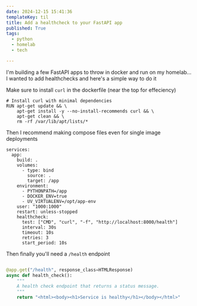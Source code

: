```yaml
---
date: 2024-12-15 15:41:36
templateKey: til
title: Add a healthcheck to your FastAPI app
published: True
tags:
  - python
  - homelab
  - tech

---
```


I'm building a few FastAPI apps to throw in docker and run on my homelab... I wanted to add healthchecks and here's a simple way to do it

Make sure to install `curl` in the dockerfile (near the top for effeciency)

```
# Install curl with minimal dependencies
RUN apt-get update && \
    apt-get install -y --no-install-recommends curl && \
    apt-get clean && \
    rm -rf /var/lib/apt/lists/*

```

Then I recommend making compose files even for single image deployments

```
services:
  app:
    build: .
    volumes:
      - type: bind
        source: .
        target: /app
    environment:
      - PYTHONPATH=/app
      - DOCKER_ENV=true
      - UV_VIRTUALENV=/opt/app-env
    user: "1000:1000"
    restart: unless-stopped
    healthcheck:
      test: ["CMD", "curl", "-f", "http://localhost:8000/health"]
      interval: 30s
      timeout: 10s
      retries: 3
      start_period: 10s

```

Then finally you'll need a `/health` endpoint

```python

@app.get("/health", response_class=HTMLResponse)
async def health_check():
    """
    A health check endpoint that returns a status message.
    """
    return "<html><body><h1>Service is healthy</h1></body></html>"

```
